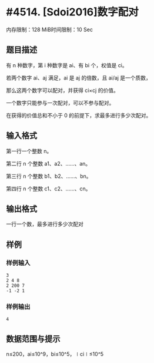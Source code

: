 # #4514. [Sdoi2016]数字配对

内存限制：128 MiB时间限制：10 Sec

## 题目描述

有 n 种数字，第 i 种数字是 ai、有 bi 个，权值是 ci。

若两个数字 ai、aj 满足，ai 是 aj 的倍数，且 ai/aj 是一个质数，

那么这两个数字可以配对，并获得 ci&times;cj 的价值。

一个数字只能参与一次配对，可以不参与配对。

在获得的价值总和不小于 0 的前提下，求最多进行多少次配对。

## 输入格式

第一行一个整数 n。

第二行 n 个整数 a1、a2、&hellip;&hellip;、an。

第三行 n 个整数 b1、b2、&hellip;&hellip;、bn。

第四行 n 个整数 c1、c2、&hellip;&hellip;、cn。

## 输出格式

 一行一个数，最多进行多少次配对

## 样例

### 样例输入

    
    3
    2 4 8
    2 200 7
    -1 -2 1
    

### 样例输出

    
    4
    

## 数据范围与提示

 n&le;200，ai&le;10^9，bi&le;10^5，∣ci∣&le;10^5
